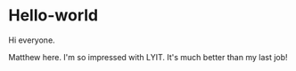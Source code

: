 # Hello-world

Hi everyone.

Matthew here. I'm so impressed with LYIT. It's much better than my last job!
